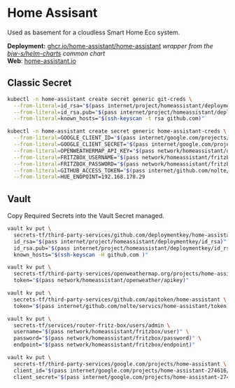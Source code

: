 # Home Assisant

<!--description-start-->
Used as basement for a cloudless Smart Home Eco system.
<!--description-end-->

<!--header-start-->
**Deployment:** [ghcr.io/home-assistant/home-assistant](https://github.com/home-assistant/core/pkgs/container/home-assistant) *wrapper from the [bjw-s/helm-charts](https://github.com/bjw-s/helm-charts/tree/main/charts/library/common) common chart*   
**Web**: [home-assistant.io](https://www.home-assistant.io/)   
<!--header-end-->

## Classic Secret

<!--secret-git-creds-start-->
```sh
kubectl -n home-assistant create secret generic git-creds \
  --from-literal=id_rsa="$(pass internet/project/homeassistant/deploymentkey/id_rsa)" \
  --from-literal=id_rsa.pub="$(pass internet/project/homeassistant/deploymentkey/id_rsa.pub)" \
  --from-literal=known_hosts="$(ssh-keyscan -t rsa github.com)"
```
<!--secret-git-creds-end-->


<!--secret-home-assistant-creds-start-->
```sh
kubectl -n home-assistant create secret generic home-assistant-creds \
  --from-literal=GOOGLE_CLIENT_ID="$(pass internet/google.com/projects/home-assistant-274616/client_id)" \
  --from-literal=GOOGLE_CLIENT_SECRET="$(pass internet/google.com/projects/home-assistant-274616/client_secret)" \
  --from-literal=OPENWEATHERMAP_API_KEY="$(pass network/homeassistant/openweather/apikey)" \
  --from-literal=FRITZBOX_USERNAME="$(pass network/homeassistant/fritzbox/user)" \
  --from-literal=FRITZBOX_PASSWORD="$(pass network/homeassistant/fritzbox/password)" \
  --from-literal=GITHUB_ACCESS_TOKEN="$(pass internet/github.com/nolte/servics/home-assistant/token)" \
  --from-literal=HUE_ENDPOINT=192.168.178.29
```
<!--secret-home-assistant-creds-end-->

## Vault

Copy Required Secrets into the Vault Secret managed.

<!--vault-secrets-start-->
```sh
vault kv put \
  secrets-tf/third-party-services/github.com/deploymentkey/home-assistant \
  id_rsa="$(pass internet/project/homeassistant/deploymentkey/id_rsa)" \
  id_rsa.pub="$(pass internet/project/homeassistant/deploymentkey/id_rsa.pub)" \
  known_hosts="$(ssh-keyscan -H github.com )"

vault kv put \
  secrets-tf/third-party-services/openweathermap.org/projects/home-assistant \
  token="$(pass network/homeassistant/openweather/apikey)" 

vault kv put \
  secrets-tf/third-party-services/github.com/apitoken/home-assistant \
  token="$(pass internet/github.com/nolte/servics/home-assistant/token)" 

vault kv put \
  secrets-tf/services/router-fritz-box/users/admin \
  username="$(pass network/homeassistant/fritzbox/user)" \
  password="$(pass network/homeassistant/fritzbox/password)" \
  endpoint="$(pass network/homeassistant/fritzbox/endpoint)"

vault kv put \
  secrets-tf/third-party-services/google.com/projects/home-assistant \
  client_id="$(pass internet/google.com/projects/home-assistant-274616/client_id)" \
  client_secret="$(pass internet/google.com/projects/home-assistant-274616/client_secret)" 
```
<!--vault-secrets-end-->